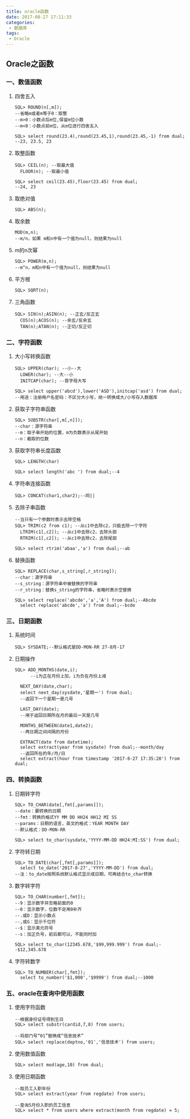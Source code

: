 ```yaml
---
title: oracle函数
date: 2017-08-27 17:11:33
categories: 
 - 数据库
tags:
 - Oracle
---
```


## Oracle之函数

### 一、数值函数

1. 四舍五入

   ~~~plsql
   SQL> ROUND(n[,m]);
   --省略m或者m等于0：取整
   --m>0：小数点后m位,保留m位小数
   --m<0：小数点前m位，从m位进行四舍五入

   SQL> select round(23.4),round(23.45,1),round(23.45,-1) from dual;
   --23, 23.5, 23
   ~~~
   <!--more -->

2. 取整函数

   ~~~plsql
   SQL> CEIL(n); --取最大值
   	 FLOOR(n); --取最小值

   SQL> select ceil(23.45),floor(23.45) from dual;
   --24, 23
   ~~~

3. 取绝对值

   ~~~plsql
   SQL> ABS(n);
   ~~~

4. 取余数

   ~~~plsql
   MOD(m,n);
   --m/n，如果 m和n中有一个值为null，则结果为null
   ~~~

5. m的n次幂

   ~~~plsql
   SQL> POWER(m,n);
   --m^n，m和n中有一个值为null，则结果为null
   ~~~

6. 平方根

   ~~~plsql
   SQL> SQRT(n);
   ~~~

7. 三角函数

   ~~~plsql
   SQL> SIN(n);ASIN(n); --正玄/反正玄
   	 COS(n);ACOS(n); --余玄/反余玄
   	 TAN(n);ATAN(n); --正切/反正切
   ~~~

### 二、字符函数

1. 大小写转换函数

   ~~~plsql
   SQL> UPPER(char); --小--大
   	 LOWER(char); --大--小
   	 INITCAP(char); --首字母大写

   SQL> select upper('abcd'),lower('ASD'),initcap('asd') from dual;
   --用途：注册用户名密码：不区分大小写，统一转换成大/小写存入数据库
   ~~~

2. 获取子字符串函数

   ~~~plsql
   SQL> SUBSTR(char[,m[,n]]);
   --char：源字符串
   --m：取子串开始的位置，m为负数表示从尾开始
   --n：截取的位数
   ~~~

3. 获取字符串长度函数

   ~~~plsql
   SQL> LENGTH(char)

   SQL> select length('abc ') from dual;--4
   ~~~

4. 字符串连接函数

   ~~~plsql
   SQL> CONCAT(char1,char2);--同||
   ~~~

5. 去除子串函数

   ~~~plsql
   --当只有一个参数时表示去除空格
   SQL> TRIM(c2 from c1); --从c1中去除c2，只能去除一个字符
   	 LTRIM(c1[,c2]); --从c1中去除c2，去除头部
   	 RTRIM(c1[,c2]); --从c1中去除c2，去除尾部

   SQL> select rtrim('abaa','a') from dual;--ab
   ~~~

6. 替换函数

   ~~~plsql
   SQL> REPLACE(char,s_string[,r_string]);
   --char：源字符串
   --s_string：源字符串中被替换的字符串
   --r_string：替换s_string的字符串，省略时表示空替换

   SQL> select replace('abcde','a','A') from dual;--Abcde
   	 select replace('abcde','a') from dual;--bcde
   ~~~

### 三、日期函数

1. 系统时间

   ~~~plsql
   SQL> SYSDATE;--默认格式是DD-MON-RR 27-8月-17
   ~~~

2. 日期操作

   ~~~plsql
   SQL> ADD_MONTHS(date,i);
    	 --i为正在月份上加，i为负在月份上减
   	 
   	 NEXT_DAY(date,char);
   	 select next_day(sysdate,'星期一') from dual;
   	 --返回下一个星期一是几号
   	 
   	 LAST_DAY(date);
   	 --用于返回日期所在月的最后一天是几号
   	 
   	 MONTHS_BETWEEN(date1,date2);
   	 --两日期之间间隔的月份
   	
   	 EXTRACT(date from datetime);
   	 select extract(year from sysdate) from dual;--month/day
   	 --返回所在的年/月/日
   	 select extract(hour from timestamp '2017-8-27 17:35:28') from dual;
   ~~~

### 四、转换函数

1. 日期转字符

   ~~~plsql
   SQL> TO_CHAR(date[,fmt[,params]]);
   --date：要转换的日期
   --fmt：转换的格式YY MM DD HH24 HH12 MI SS
   --params：日期的语言，英文的格式：YEAR MONTH DAY
   --默认格式：DD-MON-RR

   SQL> select to_char(sysdate,'YYYY-MM-DD HH24:MI:SS') from dual;
   ~~~

2. 字符转日期

   ~~~plsql
   SQL> TO_DATE(char[,fmt[,params]]);
   	 select to_date('2017-8-27','YYYY-MM-DD') from dual;
   --注：to_date按照系统默认格式显示成日期，可再结合to_char转换
   ~~~

3. 数字转字符

   ~~~plsql
   SQL> TO_CHAR(number[,fmt]);
   --9：显示数字并忽略前面的0
   --0：显示数字，位数不足用0补齐
   --.或D：显示小数点
   --,或G：显示千位符
   --$：显示美元符号
   --s：加正负号，前后都可以，不能同时加

   SQL> select to_char(12345.678,'$99,999.999') from dual;--$12,345.678
   ~~~

4. 字符转数字

   ~~~plsql
   SQL> TO_NUMBER(char[,fmt]);
   	 select to_number('$1,000','$9999') from dual;--1000
   ~~~

### 五、oracle在查询中使用函数

1. 使用字符函数

   ~~~plsql
   --根据身份证号得到生日
   SQL> select substr(cardid,7,8) from users;

   --将部门号“01”替换成“信息技术”
   SQL> select replace(deptno,'01','信息技术') from users;
   ~~~

2. 使用数值函数

   ~~~plsql
   SQL> select mod(age,10) from dual;
   ~~~

3. 使用日期函数

   ~~~plsql
   --取员工入职年份
   SQL> select extract(year from regdate) from users;

   --查询5月份入职的员工信息
   SQL> select * from users where extract(month from regdate) = 5;
   ~~~